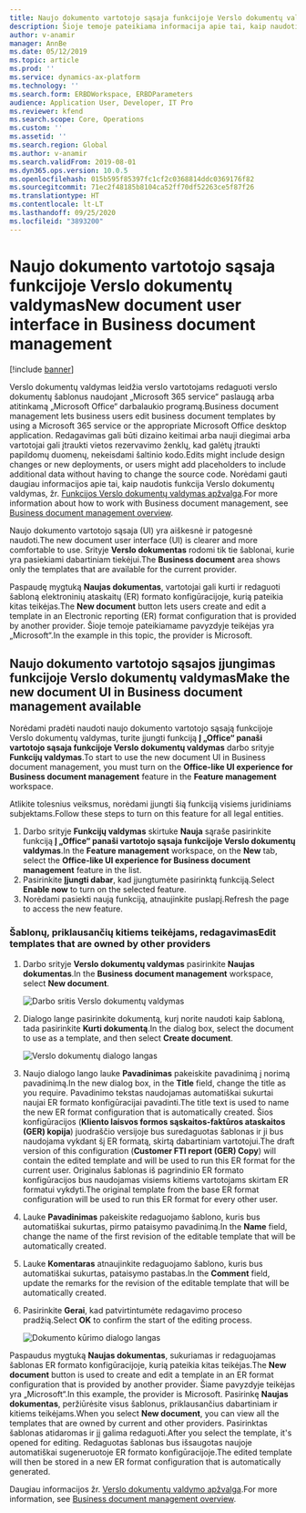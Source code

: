 ```yaml
---
title: Naujo dokumento vartotojo sąsaja funkcijoje Verslo dokumentų valdymas
description: Šioje temoje pateikiama informacija apie tai, kaip naudoti naujo dokumento vartotojo sąsają (UI) elektroninių ataskaitų (ER) sistemos funkcijoje Verslo dokumentų valdymas.
author: v-anamir
manager: AnnBe
ms.date: 05/12/2019
ms.topic: article
ms.prod: ''
ms.service: dynamics-ax-platform
ms.technology: ''
ms.search.form: ERBDWorkspace, ERBDParameters
audience: Application User, Developer, IT Pro
ms.reviewer: kfend
ms.search.scope: Core, Operations
ms.custom: ''
ms.assetid: ''
ms.search.region: Global
ms.author: v-anamir
ms.search.validFrom: 2019-08-01
ms.dyn365.ops.version: 10.0.5
ms.openlocfilehash: 015b595f85397fc1cf2c0368814ddc0369176f82
ms.sourcegitcommit: 71ec2f48185b8104ca52ff70df52263ce5f87f26
ms.translationtype: HT
ms.contentlocale: lt-LT
ms.lasthandoff: 09/25/2020
ms.locfileid: "3893200"
---
```

# <a name="new-document-user-interface-in-business-document-management"></a><span data-ttu-id="4bb31-103">Naujo dokumento vartotojo sąsaja funkcijoje Verslo dokumentų valdymas</span><span class="sxs-lookup"><span data-stu-id="4bb31-103">New document user interface in Business document management</span></span>

[!include [banner](../includes/banner.md)]

<span data-ttu-id="4bb31-104">Verslo dokumentų valdymas leidžia verslo vartotojams redaguoti verslo dokumentų šablonus naudojant „Microsoft 365 service“ paslaugą arba atitinkamą „Microsoft Office“ darbalaukio programą.</span><span class="sxs-lookup"><span data-stu-id="4bb31-104">Business document management lets business users edit business document templates by using a Microsoft 365 service or the appropriate Microsoft Office desktop application.</span></span> <span data-ttu-id="4bb31-105">Redagavimas gali būti dizaino keitimai arba nauji diegimai arba vartotojai gali įtraukti vietos rezervavimo ženklų, kad galėtų įtraukti papildomų duomenų, nekeisdami šaltinio kodo.</span><span class="sxs-lookup"><span data-stu-id="4bb31-105">Edits might include design changes or new deployments, or users might add placeholders to include additional data without having to change the source code.</span></span> <span data-ttu-id="4bb31-106">Norėdami gauti daugiau informacijos apie tai, kaip naudotis funkcija Verslo dokumentų valdymas, žr. [Funkcijos Verslo dokumentų valdymas apžvalga](er-business-document-management.md).</span><span class="sxs-lookup"><span data-stu-id="4bb31-106">For more information about how to work with Business document management, see [Business document management overview](er-business-document-management.md).</span></span>

<span data-ttu-id="4bb31-107">Naujo dokumento vartotojo sąsaja (UI) yra aiškesnė ir patogesnė naudoti.</span><span class="sxs-lookup"><span data-stu-id="4bb31-107">The new document user interface (UI) is clearer and more comfortable to use.</span></span> <span data-ttu-id="4bb31-108">Srityje **Verslo dokumentas** rodomi tik tie šablonai, kurie yra pasiekiami dabartiniam tiekėjui.</span><span class="sxs-lookup"><span data-stu-id="4bb31-108">The **Business document** area shows only the templates that are available for the current provider.</span></span>

<span data-ttu-id="4bb31-109">Paspaudę mygtuką **Naujas dokumentas**, vartotojai gali kurti ir redaguoti šabloną elektroninių ataskaitų (ER) formato konfigūracijoje, kurią pateikia kitas teikėjas.</span><span class="sxs-lookup"><span data-stu-id="4bb31-109">The **New document** button lets users create and edit a template in an Electronic reporting (ER) format configuration that is provided by another provider.</span></span> <span data-ttu-id="4bb31-110">Šioje temoje pateikiamame pavyzdyje teikėjas yra „Microsoft“.</span><span class="sxs-lookup"><span data-stu-id="4bb31-110">In the example in this topic, the provider is Microsoft.</span></span>

## <a name="make-the-new-document-ui-in-business-document-management-available"></a><span data-ttu-id="4bb31-111">Naujo dokumento vartotojo sąsajos įjungimas funkcijoje Verslo dokumentų valdymas</span><span class="sxs-lookup"><span data-stu-id="4bb31-111">Make the new document UI in Business document management available</span></span>

<span data-ttu-id="4bb31-112">Norėdami pradėti naudoti naujo dokumento vartotojo sąsają funkcijoje Verslo dokumentų valdymas, turite įjungti funkciją **Į „Office“ panaši vartotojo sąsaja funkcijoje Verslo dokumentų valdymas** darbo srityje **Funkcijų valdymas**.</span><span class="sxs-lookup"><span data-stu-id="4bb31-112">To start to use the new document UI in Business document management, you must turn on the **Office-like UI experience for Business document management** feature in the **Feature management** workspace.</span></span>

<span data-ttu-id="4bb31-113">Atlikite tolesnius veiksmus, norėdami įjungti šią funkciją visiems juridiniams subjektams.</span><span class="sxs-lookup"><span data-stu-id="4bb31-113">Follow these steps to turn on this feature for all legal entities.</span></span>

1. <span data-ttu-id="4bb31-114">Darbo srityje **Funkcijų valdymas** skirtuke **Nauja** sąraše pasirinkite funkciją **Į „Office“ panaši vartotojo sąsaja funkcijoje Verslo dokumentų valdymas**.</span><span class="sxs-lookup"><span data-stu-id="4bb31-114">In the **Feature management** workspace, on the **New** tab, select the **Office-like UI experience for Business document management** feature in the list.</span></span>
2. <span data-ttu-id="4bb31-115">Pasirinkite **Įjungti dabar**, kad įjungtumėte pasirinktą funkciją.</span><span class="sxs-lookup"><span data-stu-id="4bb31-115">Select **Enable now** to turn on the selected feature.</span></span>
3. <span data-ttu-id="4bb31-116">Norėdami pasiekti naują funkciją, atnaujinkite puslapį.</span><span class="sxs-lookup"><span data-stu-id="4bb31-116">Refresh the page to access the new feature.</span></span>

### <a name="edit-templates-that-are-owned-by-other-providers"></a><span data-ttu-id="4bb31-117">Šablonų, priklausančių kitiems teikėjams, redagavimas</span><span class="sxs-lookup"><span data-stu-id="4bb31-117">Edit templates that are owned by other providers</span></span>

1. <span data-ttu-id="4bb31-118">Darbo srityje **Verslo dokumentų valdymas** pasirinkite **Naujas dokumentas**.</span><span class="sxs-lookup"><span data-stu-id="4bb31-118">In the **Business document management** workspace, select **New document**.</span></span>

    ![Darbo sritis Verslo dokumentų valdymas](./media/BDM_overview_new_template1.png)

2. <span data-ttu-id="4bb31-120">Dialogo lange pasirinkite dokumentą, kurį norite naudoti kaip šabloną, tada pasirinkite **Kurti dokumentą**.</span><span class="sxs-lookup"><span data-stu-id="4bb31-120">In the dialog box, select the document to use as a template, and then select **Create document**.</span></span>

    ![Verslo dokumentų dialogo langas](./media/BDM_overview_new_template2.png)

3. <span data-ttu-id="4bb31-122">Naujo dialogo lango lauke **Pavadinimas** pakeiskite pavadinimą į norimą pavadinimą.</span><span class="sxs-lookup"><span data-stu-id="4bb31-122">In the new dialog box, in the **Title** field, change the title as you require.</span></span> <span data-ttu-id="4bb31-123">Pavadinimo tekstas naudojamas automatiškai sukurtai naujai ER formato konfigūracijai pavadinti.</span><span class="sxs-lookup"><span data-stu-id="4bb31-123">The title text is used to name the new ER format configuration that is automatically created.</span></span> <span data-ttu-id="4bb31-124">Šios konfigūracijos (**Kliento laisvos formos sąskaitos-faktūros ataskaitos (GER) kopija**) juodraščio versijoje bus suredaguotas šablonas ir ji bus naudojama vykdant šį ER formatą, skirtą dabartiniam vartotojui.</span><span class="sxs-lookup"><span data-stu-id="4bb31-124">The draft version of this configuration (**Customer FTI report (GER) Copy**) will contain the edited template and will be used to run this ER format for the current user.</span></span> <span data-ttu-id="4bb31-125">Originalus šablonas iš pagrindinio ER formato konfigūracijos bus naudojamas visiems kitiems vartotojams skirtam ER formatui vykdyti.</span><span class="sxs-lookup"><span data-stu-id="4bb31-125">The original template from the base ER format configuration will be used to run this ER format for every other user.</span></span>
4. <span data-ttu-id="4bb31-126">Lauke **Pavadinimas** pakeiskite redaguojamo šablono, kuris bus automatiškai sukurtas, pirmo pataisymo pavadinimą.</span><span class="sxs-lookup"><span data-stu-id="4bb31-126">In the **Name** field, change the name of the first revision of the editable template that will be automatically created.</span></span>
5. <span data-ttu-id="4bb31-127">Lauke **Komentaras** atnaujinkite redaguojamo šablono, kuris bus automatiškai sukurtas, pataisymo pastabas.</span><span class="sxs-lookup"><span data-stu-id="4bb31-127">In the **Comment** field, update the remarks for the revision of the editable template that will be automatically created.</span></span>
6. <span data-ttu-id="4bb31-128">Pasirinkite **Gerai**, kad patvirtintumėte redagavimo proceso pradžią.</span><span class="sxs-lookup"><span data-stu-id="4bb31-128">Select **OK** to confirm the start of the editing process.</span></span>

    ![Dokumento kūrimo dialogo langas](./media/BDM_overview_new_template3.png)

<span data-ttu-id="4bb31-130">Paspaudus mygtuką **Naujas dokumentas**, sukuriamas ir redaguojamas šablonas ER formato konfigūracijoje, kurią pateikia kitas teikėjas.</span><span class="sxs-lookup"><span data-stu-id="4bb31-130">The **New document** button is used to create and edit a template in an ER format configuration that is provided by another provider.</span></span> <span data-ttu-id="4bb31-131">Šiame pavyzdyje teikėjas yra „Microsoft“.</span><span class="sxs-lookup"><span data-stu-id="4bb31-131">In this example, the provider is Microsoft.</span></span> <span data-ttu-id="4bb31-132">Pasirinkę **Naujas dokumentas**, peržiūrėsite visus šablonus, priklausančius dabartiniam ir kitiems teikėjams.</span><span class="sxs-lookup"><span data-stu-id="4bb31-132">When you select **New document**, you can view all the templates that are owned by current and other providers.</span></span> <span data-ttu-id="4bb31-133">Pasirinktas šablonas atidaromas ir jį galima redaguoti.</span><span class="sxs-lookup"><span data-stu-id="4bb31-133">After you select the template, it's opened for editing.</span></span> <span data-ttu-id="4bb31-134">Redaguotas šablonas bus išsaugotas naujoje automatiškai sugeneruotoje ER formato konfigūracijoje.</span><span class="sxs-lookup"><span data-stu-id="4bb31-134">The edited template will then be stored in a new ER format configuration that is automatically generated.</span></span>

<span data-ttu-id="4bb31-135">Daugiau informacijos žr. [Verslo dokumentų valdymo apžvalga](er-business-document-management.md).</span><span class="sxs-lookup"><span data-stu-id="4bb31-135">For more information, see [Business document management overview](er-business-document-management.md).</span></span>

